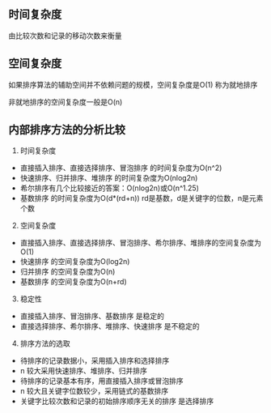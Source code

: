 ## 时间复杂度
由比较次数和记录的移动次数来衡量

## 空间复杂度
如果排序算法的辅助空间并不依赖问题的规模，空间复杂度是O(1) 称为就地排序

非就地排序的空间复杂度一般是O(n)

## 内部排序方法的分析比较

1. 时间复杂度
  - 直接插入排序、直接选择排序、冒泡排序 的时间复杂度为O(n^2)
  - 快速排序、归并排序、堆排序 的时间复杂度为O(nlog2n)
  - 希尔排序有几个比较接近的答案：O(nlog2n)或O(n^1.25)
  - 基数排序 的时间复杂度为O(d*(rd+n)) rd是基数，d是关键字的位数，n是元素个数
2. 空间复杂度
  - 直接插入排序、直接选择排序、冒泡排序、希尔排序、堆排序的空间复杂度为O(1)
  - 快速排序 的空间复杂度为O(log2n)
  - 归并排序 的空间复杂度为O(n)
  - 基数排序 的空间复杂度为O(n+rd)
3. 稳定性
  - 直接插入排序、冒泡排序、基数排序 是稳定的
  - 直接选择排序、希尔排序、堆排序、快速排序 是不稳定的
4. 排序方法的选取
  - 待排序的记录数据小，采用插入排序和选择排序
  - n 较大采用快速排序、堆排序、归并排序
  - 待排序的记录基本有序，用直接插入排序或冒泡排序
  - n 较大且关键字位数较少，采用链式的基数排序
  - 关键字比较次数和记录的初始排序顺序无关的排序 是选择排序
